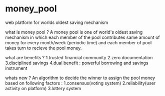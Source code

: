 # money_pool
web platform for worlds oldest saving mechanism

what is money pool ?
A money pool is one of world's oldest saving mechanism in which each member of the pool contributes same amount of money for every month/week
(periodic time) and each member of pool takes turn to recieve the pool money.

what are benefits ?
1.trusted financial community
2.zero documentation
3.disciplined savings
4.dual benefit : powerful borrowing and savings instrument

whats new ?
An algorithm to decide the winner to assign the pool money based on following factors :
1.consensus(voting system)
2.reliability(user activity on platform)
3.lottery system
